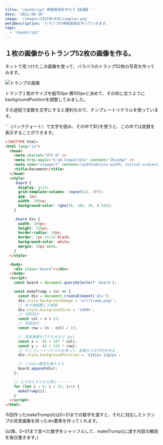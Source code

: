 ```yaml
---
title: 'JavaScript 神経衰弱を作ろう【前編】'
date: '2022-06-30'
image: '/images/2022年/6月/complex.png'
metaDescription: 'トランプの神経衰弱を作っていきます。'
tags:
  - 'JavaScript'
---
```


## １枚の画像からトランプ52枚の画像を作る。

ネットで見つけたこの画像を使って、バラバラのトランプ52枚の写真を作ってみます。

![トランプの画像](/images/2022年/6月/tramp.png)

トランプ１枚のサイズを縦150px 横100pxと決めて、その枠に合うように<red>backgroundPosition</red>を調整してみました。

その過程で変数を文字にすると便利なので、<blue>テンプレートリテラル</blue>を使っています。

<red>``（バッククォート）</red>で文字を囲み、その中で<red>${}</red>を使うと、この中では変数を表示することができます。

```html
<!DOCTYPE html>
<html lang="ja">
  <head>
    <meta charset="UTF-8" />
    <meta http-equiv="X-UA-Compatible" content="IE=edge" />
    <meta name="viewport" content="width=device-width, initial-scale=1.0" />
    <title>Document</title>
  </head>
  <style>
    .board {
      display: grid;
      grid-template-columns: repeat(13, 1fr);
      gap: 1px;
      width: 100vw;
      background-color: rgba(36, 186, 36, 0.541);
    }

    .board div {
      width: 100px;
      height: 150px;
      border-radius: 10px;
      border: 1px solid black;
      background-color: white;
      margin: 10px auto;
    }
  </style>

  <body>
    <div class="board"></div>
  </body>
  <script>
    const board = document.querySelector('.board');

    const makeTrump = (n) => {
      const div = document.createElement('div');
      div.style.backgroundImage = 'url(tramp.png)';
      // 色々微調整した結果
      div.style.backgroundSize = '1400%';
      // 何列目か
      const col = n % 13;
      // 何段目か
      const row = (n - col) / 13;

      // 背景画像をズラす大きさ（px)
      const x = -(8 + 107 * col);
      const y = -(8 + 156 * row);
      // テンプレートリテラルを使って、変数から文字列を作る
      div.style.backgroundPosition = `${x}px ${y}px`;

      // このdiv要素を挿入する
      board.append(div);
    };

    // とりあえず上から順に・・・・
    for (let i = 0; i < 52; i++) {
      makeTrump(i);
    }
  </script>
</html>
```

今回作った<bold>makeTrump(n)</bold>は0~51までの数字を渡すと、それに対応したトランプの背景画像を持ったdiv要素を作ってくれます。


(以降、0~51まで並べた数字をシャッフルして、makeTrump()に渡す内容の解説を後日書きます。)